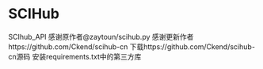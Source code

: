 # SCIHub
 SCIhub_API
感谢原作者@zaytoun/scihub.py
感谢更新作者https://github.com/Ckend/scihub-cn
下载https://github.com/Ckend/scihub-cn源码
安装requirements.txt中的第三方库
